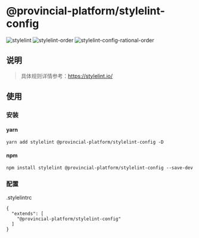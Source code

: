 # @provincial-platform/stylelint-config

![stylelint](https://img.shields.io/badge/stylelint-v13.13.1-blue)
![stylelint-order](https://img.shields.io/badge/stylelint--order-v4.1.0-blue)
![stylelint-config-rational-order](https://img.shields.io/badge/stylelint--config--rational--order-v0.1.2-blue)



## 说明

> 具体规则详情参考：https://stylelint.io/

## 使用

### 安装

#### yarn
```shell
yarn add stylelint @provincial-platform/stylelint-config -D
```

#### npm

```shell
npm install stylelint @provincial-platform/stylelint-config --save-dev
```


### 配置

.stylelintrc
```text
{
  "extends": [
    "@provincial-platform/stylelint-config"
  ]
}
```
